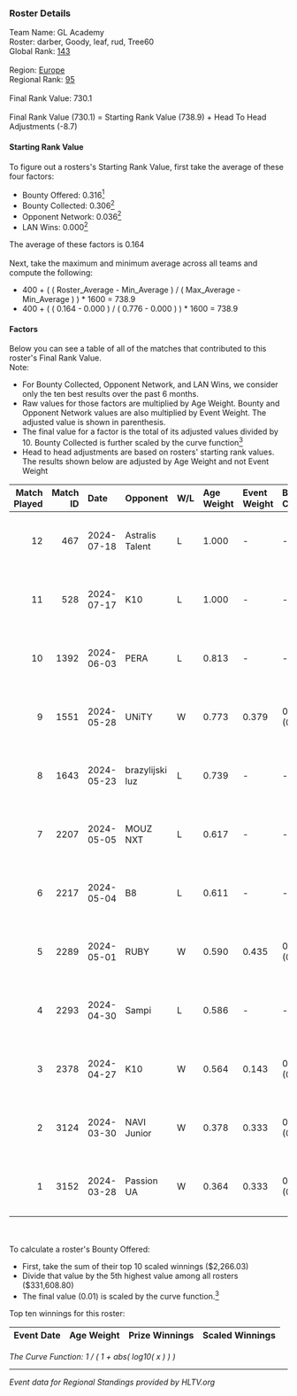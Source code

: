 ### Roster Details<br />
Team Name: GL Academy<br />
Roster: darber, Goody, leaf, rud, Tree60<br />
Global Rank: [143](../standings_global.md)<br />
<br />
Region: [Europe]( ../standings_europe.md)<br />
Regional Rank: [95]( ../standings_europe.md)<br />
<br />
Final Rank Value:  730.1<br />
<br />
Final Rank Value (730.1) = Starting Rank Value (738.9) + Head To Head Adjustments (-8.7)<br />

#### Starting Rank Value<br />
To figure out a rosters's Starting Rank Value, first take the average of these four factors:<br />
- Bounty Offered: 0.316[<sup>1</sup>](#table2)
- Bounty Collected: 0.306[<sup>2</sup>](#table1)
- Opponent Network: 0.036[<sup>2</sup>](#table1)
- LAN Wins: 0.000[<sup>2</sup>](#table1)

The average of these factors is 0.164<br />
<br />
Next, take the maximum and minimum average across all teams and compute the following:<br />
- 400 + ( ( Roster_Average - Min_Average ) / ( Max_Average - Min_Average ) ) * 1600 = 738.9
- 400 + ( ( 0.164 - 0.000 ) / ( 0.776 - 0.000 ) ) * 1600 = 738.9


#### Factors<br />
Below you can see a table of all of the matches that contributed to this roster's Final Rank Value.<br />
Note:<br />

- For Bounty Collected, Opponent Network, and LAN Wins, we consider only the ten best results over the past 6 months.
- Raw values for those factors are multiplied by Age Weight. Bounty and Opponent Network values are also multiplied by Event Weight. The adjusted value is shown in parenthesis.
- The final value for a factor is the total of its adjusted values divided by 10. Bounty Collected is further scaled by the curve function[<sup>3</sup>](#curveFunction)
- Head to head adjustments are based on rosters' starting rank values. The results shown below are adjusted by Age Weight and not Event Weight
<span id="table1"></span><br />


| Match Played | Match ID | Date       | Opponent        | W/L | Age Weight | Event Weight | Bounty Collected | Opponent Network | LAN Wins  | H2H Adj. | Roster                           |
| -: | -: | :- | :- | :- | :- | :- | :- | :- | :- | -: | :- |
|           12 |      467 | 2024-07-18 | Astralis Talent | L   | 1.000      | -            | -                | -                | -         |   -16.45 | darber, Goody, leaf, rud, Tree60 |
|           11 |      528 | 2024-07-17 | K10             | L   | 1.000      | -            | -                | -                | -         |   -17.71 | darber, Goody, leaf, rud, Tree60 |
|           10 |     1392 | 2024-06-03 | PERA            | L   | 0.813      | -            | -                | -                | -         |    -6.77 | darber, Goody, leaf, rud, Tree60 |
|            9 |     1551 | 2024-05-28 | UNiTY           | W   | 0.773      | 0.379        | 0.025 (0.007)    | 0.306 (0.089)    | 0 (0.000) |    17.73 | darber, Goody, leaf, rud, Tree60 |
|            8 |     1643 | 2024-05-23 | brazylijski luz | L   | 0.739      | -            | -                | -                | -         |    -9.10 | darber, Goody, leaf, rud, Tree60 |
|            7 |     2207 | 2024-05-05 | MOUZ NXT        | L   | 0.617      | -            | -                | -                | -         |    -3.68 | darber, Goody, leaf, rud, shadiy |
|            6 |     2217 | 2024-05-04 | B8              | L   | 0.611      | -            | -                | -                | -         |    -3.32 | darber, Goody, leaf, rud, shadiy |
|            5 |     2289 | 2024-05-01 | RUBY            | W   | 0.590      | 0.435        | 0.096 (0.025)    | 0.506 (0.130)    | 0 (0.000) |    13.53 | darber, Goody, leaf, rud, shadiy |
|            4 |     2293 | 2024-04-30 | Sampi           | L   | 0.586      | -            | -                | -                | -         |    -5.32 | darber, Goody, leaf, rud, sSen   |
|            3 |     2378 | 2024-04-27 | K10             | W   | 0.564      | 0.143        | 0.008 (0.001)    | 0.133 (0.011)    | 0 (0.000) |     7.25 | darber, Goody, leaf, rud, sSen   |
|            2 |     3124 | 2024-03-30 | NAVI Junior     | W   | 0.378      | 0.333        | 0.003 (0.000)    | 0.033 (0.004)    | 0 (0.000) |     5.28 | darber, Goody, leaf, nestee, rud |
|            1 |     3152 | 2024-03-28 | Passion UA      | W   | 0.364      | 0.333        | 0.171 (0.021)    | 1.000 (0.121)    | 0 (0.000) |     9.84 | darber, Goody, leaf, nestee, rud |

<br />
<span id="table2"></span><br />
To calculate a roster's Bounty Offered:<br />

- First, take the sum of their top 10 scaled winnings ($2,266.03)
- Divide that value by the 5th highest value among all rosters ($331,608.80)
- The final value (0.01) is scaled by the curve function.[<sup>3</sup>](#curveFunction)

Top ten winnings for this roster:<br />

| Event Date | Age Weight | Prize Winnings | Scaled Winnings |
| :- | -: | :- | :- |


<span id="curveFunction"></span>_The Curve Function: 1 / ( 1 + abs( log10( x ) ) )_<br />

---
_Event data for Regional Standings provided by HLTV.org_<br />
